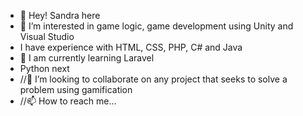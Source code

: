 - 👋 Hey! Sandra here
- 👀 I’m interested in game logic, game development using Unity and Visual Studio
- I have experience with HTML, CSS, PHP, C# and Java
- 🌱 I am currently learning Laravel
- Python next
- //💞️ I’m looking to collaborate on any project that seeks to solve a problem using gamification
- //📫 How to reach me...

<!---
SandraManyarkiy/SandraManyarkiy is a ✨ special ✨ repository because its `README.md` (this file) appears on your GitHub profile.
You can click the Preview link to take a look at your changes.
--->
